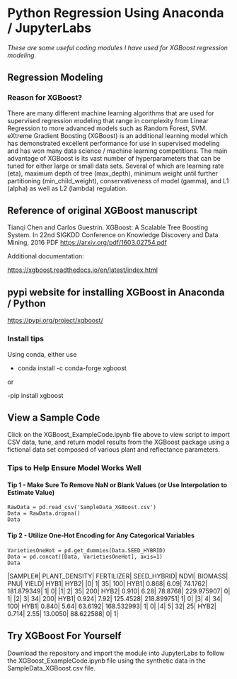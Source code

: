 # Python Regression Using Anaconda / JupyterLabs

*These are some useful coding modules I have used for XGBoost regression modeling.*

## Regression Modeling
### Reason for XGBoost?
There are many different machine learning algorithms that are used for supervised regression modeling that range in complexity from Linear Regression to more advanced models such as Random Forest, SVM. eXtreme Gradient Boosting (XGBoost) is an additional learning model which has demonstrated excellent performance for use in supervised modeling and has won many data science / machine learning competitions. The main advantage of XGBoost is its vast number of hyperparameters that can be tuned for either large or small data sets. Several of which are learning rate (eta), maximum depth of tree (max_depth), minimum weight until further partitioning (min_child_weight), conservativeness of model (gamma), and L1 (alpha) as well as L2 (lambda) regulation. 

## Reference of original XGBoost manuscript
Tianqi Chen and Carlos Guestrin. XGBoost: A Scalable Tree Boosting System. In 22nd SIGKDD Conference on Knowledge Discovery and Data Mining, 2016
PDF https://arxiv.org/pdf/1603.02754.pdf

Additional documentation:

https://xgboost.readthedocs.io/en/latest/index.html

## pypi website for installing XGBoost in Anaconda / Python
https://pypi.org/project/xgboost/

### Install tips
Using conda, either use 

- conda install -c conda-forge xgboost

or

-pip install xgboost


## View a Sample Code
Click on the XGBoost_ExampleCode.ipynb file above to view script to import CSV data, tune, and return model results from the XGBoost package using a fictional data set composed of various plant and reflectance parameters. 

### Tips to Help Ensure Model Works Well

#### Tip 1 - Make Sure To Remove NaN or Blank Values (or Use Interpolation to Estimate Value)
```
RawData = pd.read_csv('SampleData_XGBoost.csv')
Data = RawData.dropna()
Data

```
#### Tip 2 - Utilize One-Hot Encoding for Any Categorical Variables 
```
VarietiesOneHot = pd.get_dummies(Data.SEED_HYBRID)
Data = pd.concat([Data, VarietiesOneHot], axis=1)
Data
```
|SAMPLE#| 	PLANT_DENSITY| 	FERTILIZER| 	SEED_HYBRID| 	NDVI| 	BIOMASS| 	PNU| 	YIELD| 	HYB1| 	HYB2|
|0| 	1| 	35| 	100| 	HYB1| 	0.868| 	6.09| 	74.1762| 	181.879349| 	1| 	0|
|1|	2| 	35| 	200| 	HYB2| 	0.910| 	6.28| 	78.8768| 	229.975907| 	0| 	1|
|2| 	3| 	34| 	200|	HYB1| 	0.924| 	7.92| 	125.4528| 	218.899751| 	1| 	0|
|3|	4| 	34| 	100| 	HYB1| 	0.840| 	5.64| 	63.6192|	168.532993| 	1| 	0|
|4|  5| 	32| 	25| 	HYB2| 	0.714| 	2.55| 	13.0050| 	88.622588| 	0| 	1|


## Try XGBoost For Yourself
Download the repository and import the module into JupyterLabs to follow the XGBoost_ExampleCode.ipynb file using the synthetic data in the SampleData_XGBoost.csv file. 
